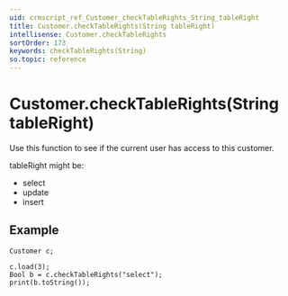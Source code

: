 ```yaml
---
uid: crmscript_ref_Customer_checkTableRights_String_tableRight
title: Customer.checkTableRights(String tableRight)
intellisense: Customer.checkTableRights
sortOrder: 173
keywords: checkTableRights(String)
so.topic: reference
---
```


# Customer.checkTableRights(String tableRight)

Use this function to see if the current user has access to this customer.

tableRight might be:

- select
- update
- insert

## Example

    Customer c;
   
    c.load(3);
    Bool b = c.checkTableRights("select");
    print(b.toString());

